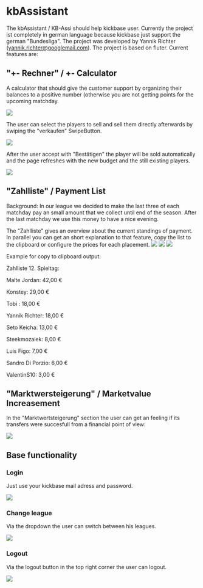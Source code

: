 # kbAssistant

The kbAssistant / KB-Assi should help kickbase user. Currently the project ist completely in german language because kickbase just support the german "Bundesliga". The project was developed by Yannik Richter (yannik.richter@googlemail.com). The project is based on fluter. Current features are:

## "+- Rechner" / +- Calculator
A calculator that should give the customer support by organizing their balances to a positive number (otherwise you are not getting points for the upcoming matchday. 

![](./README_assets/example_PMRechner.png)

The user can select the players to sell and sell them directly afterwards by swiping the "verkaufen" SwipeButton.

![](./README_assets/example_Sell1.png)

After the user accept with "Bestätigen" the player will be sold automatically and the page refreshes with the new budget and the still existing players.

![](./README_assets/example_Sell2.png)

## "Zahlliste" / Payment List
Background: In our league we decided to make the last three of each matchday pay an small amount that we collect until end of the season. After the last matchday we use this money to have a nice evening.

The "Zahlliste" gives an overview about the current standings of payment. In parallel you can get an short explanation to that feature, copy the list to the clipboard or configure the prices for each placement. 
![](./README_assets/example_paymentlist1.png) ![](./README_assets/example_paymentlist2.png) ![](./README_assets/example_paymentlist3.png)

Example for copy to clipboard output:

Zahlliste 12. Spieltag:


Malte Jordan: 42,00 €

Konstey: 29,00 €

Tobi : 18,00 €

Yannik Richter: 18,00 €

Seto Keicha: 13,00 €

Steekmozaiek: 8,00 €

Luis Figo: 7,00 €

Sandro Di Porzio: 6,00 €

ValentinS10: 3,00 €


## "Marktwersteigerung" / Marketvalue Increasement
In the "Marktwertsteigerung" section the user can get an feeling if its transfers were succesfull from a financial point of view:

![](./README_assets/example_MWSteigerung.png)

## Base functionality

### Login
Just use your kickbase mail adress and password.

![](./README_assets/example_login.PNG)

### Change league
Via the dropdown the user can switch between his leagues.

![](./README_assets/example_switchLeague.PNG)

### Logout

Via the logout button in the top right corner the user can logout.

![](./README_assets/example_logout.PNG)
